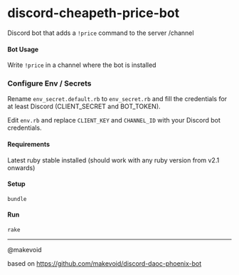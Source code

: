 # discord-cheapeth-price-bot

Discord bot that adds a `!price` command to the server /channel


#### Bot Usage

Write `!price` in a channel where the bot is installed

### Configure Env / Secrets

Rename `env_secret.default.rb` to `env_secret.rb` and fill the credentials for at least Discord (CLIENT_SECRET and BOT_TOKEN).

Edit `env.rb` and replace `CLIENT_KEY` and `CHANNEL_ID` with your Discord bot credentials.

#### Requirements

Latest ruby stable installed (should work with any ruby version from v2.1 onwards)

#### Setup

    bundle

#### Run

    rake

----

@makevoid


based on https://github.com/makevoid/discord-daoc-phoenix-bot
